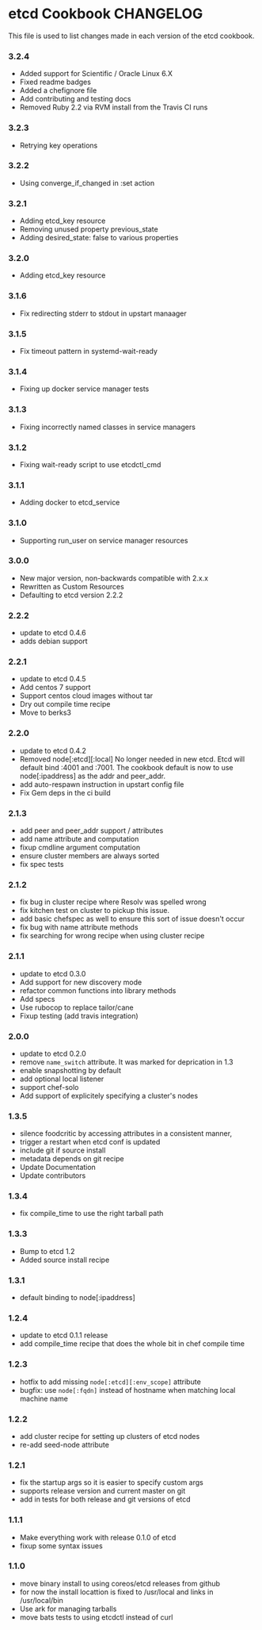 # etcd Cookbook CHANGELOG
This file is used to list changes made in each version of the etcd cookbook.

### 3.2.4
* Added support for Scientific / Oracle Linux 6.X
* Fixed readme badges
* Added a chefignore file
* Add contributing and testing docs
* Removed Ruby 2.2 via RVM install from the Travis CI runs

### 3.2.3
* Retrying key operations

### 3.2.2
* Using converge_if_changed in :set action

### 3.2.1
* Adding etcd_key resource
* Removing unused property previous_state
* Adding desired_state: false to various properties

### 3.2.0
* Adding etcd_key resource

### 3.1.6
* Fix redirecting stderr to stdout in upstart manaager

### 3.1.5
* Fix timeout pattern in systemd-wait-ready

### 3.1.4
* Fixing up docker service manager tests

### 3.1.3
* Fixing incorrectly named classes in service managers

### 3.1.2
* Fixing wait-ready script to use etcdctl_cmd

### 3.1.1
* Adding docker to etcd_service

### 3.1.0
* Supporting run_user on service manager resources

### 3.0.0
* New major version, non-backwards compatible with 2.x.x
* Rewritten as Custom Resources
* Defaulting to etcd version 2.2.2

### 2.2.2
* update to etcd 0.4.6
* adds debian support

### 2.2.1
* update to etcd 0.4.5
* Add centos 7 support
* Support centos cloud images without tar
* Dry out compile time recipe
* Move to berks3

### 2.2.0
* update to etcd 0.4.2
* Removed node[:etcd][:local] No longer needed in new etcd. Etcd will default bind :4001 and :7001.
  The cookbook default is now to use node[:ipaddress] as the  addr and peer_addr.
* add auto-respawn instruction in upstart config file
* Fix Gem deps in the ci build

### 2.1.3
* add peer and peer_addr support / attributes
* add name attribute and computation
* fixup cmdline argument computation
* ensure cluster members are always sorted
* fix spec tests

### 2.1.2
* fix bug in cluster recipe where Resolv was spelled wrong
* fix kitchen test on cluster to pickup this issue.
* add basic chefspec as well to ensure this sort of issue doesn't occur
* fix bug with name attribute methods
* fix searching for wrong recipe when using cluster recipe

### 2.1.1
* update to etcd 0.3.0
* Add support for new discovery mode
* refactor common functions into library methods
* Add specs
* Use rubocop to replace tailor/cane
* Fixup testing (add travis integration)

### 2.0.0
* update to etcd 0.2.0
* remove `name_switch` attribute. It was marked for deprication in 1.3
* enable snapshotting by default
* add optional local listener
* support chef-solo
* Add support of explicitely specifying a cluster's nodes

### 1.3.5
* silence foodcritic by accessing attributes in a consistent manner,
* trigger a restart when etcd conf is updated
* include git if source install
* metadata depends on git recipe
* Update Documentation
* Update contributors

### 1.3.4
* fix compile_time to use the right tarball path

### 1.3.3
* Bump to etcd 1.2
* Added source install recipe

### 1.3.1
* default binding to node[:ipaddress]

### 1.2.4
* update to etcd 0.1.1 release
* add compile_time recipe that does the whole bit in chef compile time

### 1.2.3
* hotfix to add missing  `node[:etcd][:env_scope]` attribute
* bugfix: use `node[:fqdn]` instead of hostname when matching local machine name

### 1.2.2
* add cluster recipe for setting up clusters of etcd nodes
* re-add seed-node attribute

### 1.2.1
* fix the startup args so it is easier to specify custom args
* supports release version and current master on git
* add in tests for both release and git versions of etcd

### 1.1.1
* Make everything work with release 0.1.0 of etcd
* fixup some syntax issues

### 1.1.0
* move binary install to using coreos/etcd releases from github
* for now the install locattion is fixed to /usr/local and links in /usr/local/bin
* Use ark for managing tarballs
* move bats tests to using etcdctl instead of curl
